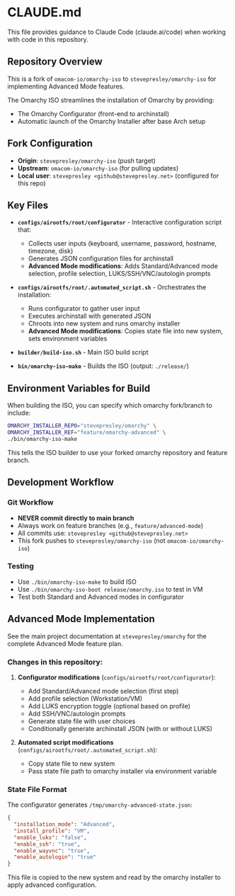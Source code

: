 # CLAUDE.md

This file provides guidance to Claude Code (claude.ai/code) when working with code in this repository.

## Repository Overview

This is a fork of `omacom-io/omarchy-iso` to `stevepresley/omarchy-iso` for implementing Advanced Mode features.

The Omarchy ISO streamlines the installation of Omarchy by providing:
- The Omarchy Configurator (front-end to archinstall)
- Automatic launch of the Omarchy Installer after base Arch setup

## Fork Configuration

- **Origin**: `stevepresley/omarchy-iso` (push target)
- **Upstream**: `omacom-io/omarchy-iso` (for pulling updates)
- **Local user**: `stevepresley <github@stevepresley.net>` (configured for this repo)

## Key Files

- **`configs/airootfs/root/configurator`** - Interactive configuration script that:
  - Collects user inputs (keyboard, username, password, hostname, timezone, disk)
  - Generates JSON configuration files for archinstall
  - **Advanced Mode modifications**: Adds Standard/Advanced mode selection, profile selection, LUKS/SSH/VNC/autologin prompts

- **`configs/airootfs/root/.automated_script.sh`** - Orchestrates the installation:
  - Runs configurator to gather user input
  - Executes archinstall with generated JSON
  - Chroots into new system and runs omarchy installer
  - **Advanced Mode modifications**: Copies state file into new system, sets environment variables

- **`builder/build-iso.sh`** - Main ISO build script
- **`bin/omarchy-iso-make`** - Builds the ISO (output: `./release/`)

## Environment Variables for Build

When building the ISO, you can specify which omarchy fork/branch to include:

```bash
OMARCHY_INSTALLER_REPO="stevepresley/omarchy" \
OMARCHY_INSTALLER_REF="feature/omarchy-advanced" \
./bin/omarchy-iso-make
```

This tells the ISO builder to use your forked omarchy repository and feature branch.

## Development Workflow

### Git Workflow
- **NEVER commit directly to main branch**
- Always work on feature branches (e.g., `feature/advanced-mode`)
- All commits use: `stevepresley <github@stevepresley.net>`
- This fork pushes to `stevepresley/omarchy-iso` (not `omacom-io/omarchy-iso`)

### Testing
- Use `./bin/omarchy-iso-make` to build ISO
- Use `./bin/omarchy-iso-boot release/omarchy.iso` to test in VM
- Test both Standard and Advanced modes in configurator

## Advanced Mode Implementation

See the main project documentation at `stevepresley/omarchy` for the complete Advanced Mode feature plan.

### Changes in this repository:
1. **Configurator modifications** (`configs/airootfs/root/configurator`):
   - Add Standard/Advanced mode selection (first step)
   - Add profile selection (Workstation/VM)
   - Add LUKS encryption toggle (optional based on profile)
   - Add SSH/VNC/autologin prompts
   - Generate state file with user choices
   - Conditionally generate archinstall JSON (with or without LUKS)

2. **Automated script modifications** (`configs/airootfs/root/.automated_script.sh`):
   - Copy state file to new system
   - Pass state file path to omarchy installer via environment variable

### State File Format
The configurator generates `/tmp/omarchy-advanced-state.json`:
```json
{
  "installation_mode": "Advanced",
  "install_profile": "VM",
  "enable_luks": "false",
  "enable_ssh": "true",
  "enable_wayvnc": "true",
  "enable_autologin": "true"
}
```

This file is copied to the new system and read by the omarchy installer to apply advanced configuration.
